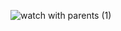 ![watch with parents (1)](https://github.com/user-attachments/assets/a8ffc44c-9056-4447-80dc-128b8d094fca)
